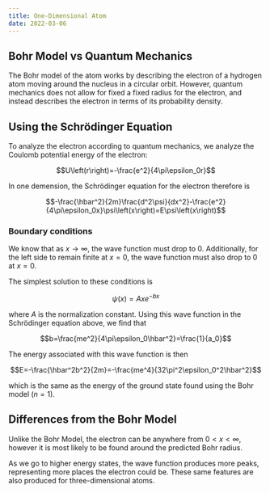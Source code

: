 ```yaml
---
title: One-Dimensional Atom
date: 2022-03-06
---
```


## Bohr Model vs Quantum Mechanics

The Bohr model of the atom works by describing the electron of a hydrogen atom moving around the nucleus in a circular orbit. However, quantum mechanics does not allow for fixed a fixed radius for the electron, and instead describes the electron in terms of its probability density.

## Using the Schrödinger Equation

To analyze the electron according to quantum mechanics, we analyze the Coulomb potential energy of the electron:

$$U\left(r\right)=-\frac{e^2}{4\pi\epsilon_0r}$$

In one demension, the Schrödinger equation for the electron therefore is

$$-\frac{\hbar^2}{2m}\frac{d^2\psi}{dx^2}-\frac{e^2}{4\pi\epsilon_0x}\psi\left(x\right)=E\psi\left(x\right)$$

### Boundary conditions

We know that as $x\rightarrow\infty$, the wave function must drop to 0. Additionally, for the left side to remain finite at $x=0$, the wave function must also drop to 0 at $x=0$.

The simplest solution to these conditions is

$$\psi\left(x\right)=Axe^{-bx}$$

where $A$ is the normalization constant. Using this wave function in the Schrödinger equation above, we find that

$$b=\frac{me^2}{4\pi\epsilon_0\hbar^2}=\frac{1}{a_0}$$

The energy associated with this wave function is then

$$E=-\frac{\hbar^2b^2}{2m}=-\frac{me^4}{32\pi^2\epsilon_0^2\hbar^2}$$

which is the same as the energy of the ground state found using the Bohr model ($n=1$).

## Differences from the Bohr Model

Unlike the Bohr Model, the electron can be anywhere from $0\lt x\lt\infty$, however it is most likely to be found around the predicted Bohr radius.

As we go to higher energy states, the wave function produces more peaks, representing more places the electron could be. These same features are also produced for three-dimensional atoms.